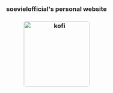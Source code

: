 <h3 align="center">soevielofficial's personal website<h3>

<p align="center" width="100%">
    <a target="_blank" href="https://ko-fi.com/soevielofficial"><img height="175px" style="border-radius:5px" src="https://cdn.discordapp.com/attachments/862008488502755330/1115241341253853256/image_github.png" alt="kofi" /></a>
</p>